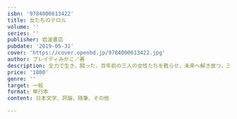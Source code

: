 ```yaml
---
isbn: '9784000613422'
title: 女たちのテロル
volume: ''
series: ''
publisher: 岩波書店
pubdate: '2019-05-31'
cover: 'https://cover.openbd.jp/9784000613422.jpg'
author: ブレイディみかこ／著
description: 全力で生き，闘った，百年前の三人の女性たちを甦らせ，未来へ解き放つ，三つ巴伝記エッセイ!
price: '1800'
genre: ''
target: 一般
format: 単行本
content: 日本文学、評論、随筆、その他

---
```

